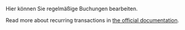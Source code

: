 Hier können Sie regelmäßige Buchungen bearbeiten.

Read more about recurring transactions in [the official documentation](https://docs.firefly-iii.org/advanced-concepts/recurring).